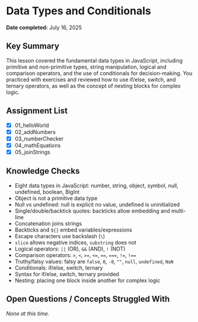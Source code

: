 # Data Types and Conditionals

**Date completed:** July 16, 2025

## Key Summary
This lesson covered the fundamental data types in JavaScript, including primitive and non-primitive types, string manipulation, logical and comparison operators, and the use of conditionals for decision-making. You practiced with exercises and reviewed how to use if/else, switch, and ternary operators, as well as the concept of nesting blocks for complex logic.

## Assignment List
- [x] 01_helloWorld
- [x] 02_addNumbers
- [x] 03_numberChecker
- [x] 04_mathEquations
- [x] 05_joinStrings

## Knowledge Checks
- Eight data types in JavaScript: number, string, object, symbol, null, undefined, boolean, BigInt
- Object is not a primitive data type
- Null vs undefined: null is explicit no value, undefined is uninitialized
- Single/double/backtick quotes: backticks allow embedding and multi-line
- Concatenation joins strings
- Backticks and `${}` embed variables/expressions
- Escape characters use backslash (`\`)
- `slice` allows negative indices, `substring` does not
- Logical operators: `||` (OR), `&&` (AND), `!` (NOT)
- Comparison operators: `>`, `<`, `>=`, `<=`, `==`, `===`, `!=`, `!==`
- Truthy/falsy values: falsy are `false`, `0`, `-0`, `""`, `null`, `undefined`, `NaN`
- Conditionals: if/else, switch, ternary
- Syntax for if/else, switch, ternary provided
- Nesting: placing one block inside another for complex logic

## Open Questions / Concepts Struggled With
_None at this time._
